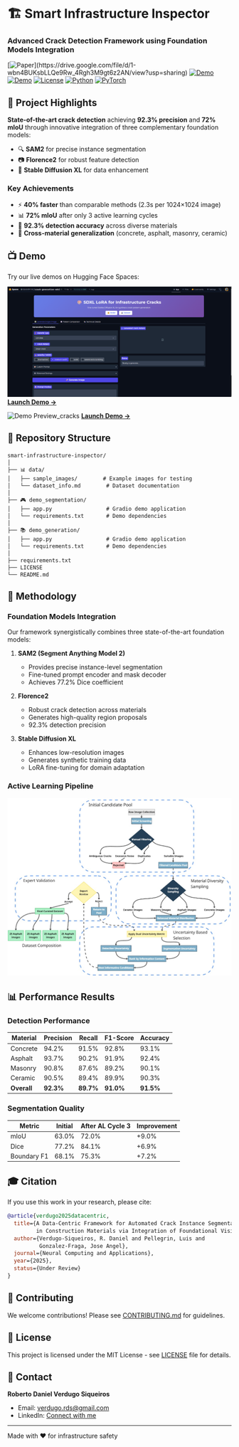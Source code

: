 # 🏗️ Smart Infrastructure Inspector
### Advanced Crack Detection Framework using Foundation Models Integration

[![Paper](https://img.shields.io/badge/📄-Paper_(Under_Review)-blue)](https://drive.google.com/file/d/1-wbn4BUKsbLLQe9Rw_4Rgh3M9gt6z2AN/view?usp=sharing)
[![Demo](https://img.shields.io/badge/🤗-Live_Demo_Segmentation-yellow)](https://huggingface.co/spaces/danie94-lml/Cracks-Segmenter-Sam2-Florence2)
[![Demo](https://img.shields.io/badge/🤗-Live_Demo_Generation-yellow)](https://huggingface.co/spaces/danie94-lml/crack-generation-sdxl)
[![License](https://img.shields.io/badge/License-MIT-green)](LICENSE)
[![Python](https://img.shields.io/badge/Python-3.9+-blue)](https://www.python.org/)
[![PyTorch](https://img.shields.io/badge/PyTorch-2.1+-red)](https://pytorch.org/)

## 🎯 Project Highlights

**State-of-the-art crack detection** achieving **92.3% precision** and **72% mIoU** through innovative integration of three complementary foundation models:

- 🔍 **SAM2** for precise instance segmentation
- 📷 **Florence2** for robust feature detection  
- 🎨 **Stable Diffusion XL** for data enhancement

### Key Achievements
- ⚡ **40% faster** than comparable methods (2.3s per 1024×1024 image)
- 📊 **72% mIoU** after only 3 active learning cycles
- 🎯 **92.3% detection accuracy** across diverse materials
- 🔄 **Cross-material generalization** (concrete, asphalt, masonry, ceramic)

## 📺 Demo

Try our live demos on Hugging Face Spaces: 

![Demo Preview_cracks](assets/Demo_sdxl_cracks.gif)
[**Launch Demo →**](https://huggingface.co/spaces/danie94-lml/crack-generation-sdxl)

![Demo Preview_cracks](assets/Demo_dlorence_sam__cracks.gif)
[**Launch Demo →**](https://huggingface.co/spaces/danie94-lml/Cracks-Segmenter-Sam2-Florence2)


## 📁 Repository Structure

```
smart-infrastructure-inspector/
│
├── 📊 data/
│   ├── sample_images/        # Example images for testing
│   └── dataset_info.md        # Dataset documentation
│
├── 🎮 demo_segmentation/
│   ├── app.py                 # Gradio demo application
│   └── requirements.txt       # Demo dependencies
│
├── 📚 demo_generation/
│   ├── app.py                 # Gradio demo application
│   └── requirements.txt       # Demo dependencies
│
├── requirements.txt
├── LICENSE
└── README.md
```

## 🔬 Methodology

### Foundation Models Integration

Our framework synergistically combines three state-of-the-art foundation models:

1. **SAM2 (Segment Anything Model 2)**
   - Provides precise instance-level segmentation
   - Fine-tuned prompt encoder and mask decoder
   - Achieves 77.2% Dice coefficient

2. **Florence2**
   - Robust crack detection across materials
   - Generates high-quality region proposals
   - 92.3% detection precision

3. **Stable Diffusion XL**
   - Enhances low-resolution images
   - Generates synthetic training data
   - LoRA fine-tuning for domain adaptation

### Active Learning Pipeline

![Active Learning Pipeline](./assets/AL_workflow.jpg)

## 📊 Performance Results

### Detection Performance
| Material | Precision | Recall | F1-Score | Accuracy |
|----------|-----------|--------|----------|----------|
| Concrete | 94.2% | 91.5% | 92.8% | 93.1% |
| Asphalt | 93.7% | 90.2% | 91.9% | 92.4% |
| Masonry | 90.8% | 87.6% | 89.2% | 90.1% |
| Ceramic | 90.5% | 89.4% | 89.9% | 90.3% |
| **Overall** | **92.3%** | **89.7%** | **91.0%** | **91.5%** |

### Segmentation Quality
| Metric | Initial | After AL Cycle 3 | Improvement |
|--------|---------|------------------|-------------|
| mIoU | 63.0% | 72.0% | +9.0% |
| Dice | 77.2% | 84.1% | +6.9% |
| Boundary F1 | 68.1% | 75.3% | +7.2% |

## 🎓 Citation

If you use this work in your research, please cite:

```bibtex
@article{verdugo2025datacentric,
  title={A Data-Centric Framework for Automated Crack Instance Segmentation 
         in Construction Materials via Integration of Foundational Vision Models},
  author={Verdugo-Siqueiros, R. Daniel and Pellegrin, Luis and 
          Gonzalez-Fraga, Jose Angel},
  journal={Neural Computing and Applications},
  year={2025},
  status={Under Review}
}
```

## 🤝 Contributing

We welcome contributions! Please see [CONTRIBUTING.md](docs/CONTRIBUTING.md) for guidelines.

## 📄 License

This project is licensed under the MIT License - see [LICENSE](LICENSE) file for details.


## 📧 Contact

**Roberto Daniel Verdugo Siqueiros**
- Email: verdugo.rds@gmail.com
- LinkedIn: [Connect with me](https://www.linkedin.com/in/rdverdugo/)

---

  Made with ❤️ for infrastructure safety
